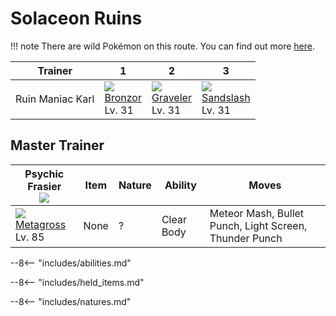 # Solaceon Ruins

!!! note
    There are wild Pokémon on this route. You can find out more [here](../../wild_pokemon/solaceon_ruins/).

Trainer          | 1                               | 2                                | 3
---              | ---                             | ---                              | ---
Ruin Maniac Karl | ![][436]<br>[Bronzor]<br>Lv. 31 | ![][075]<br>[Graveler]<br>Lv. 31 | ![][028]<br>[Sandslash]<br>Lv. 31


## Master Trainer

Psychic Frasier<br>![][psychic_m] | Item | Nature | Ability    | Moves
---                               | ---  | ---    | ---        | ---
![][376]<br>[Metagross]<br>Lv. 85 | None | ?      | Clear Body | Meteor Mash, Bullet Punch, Light Screen, Thunder Punch

--8<-- "includes/abilities.md"

--8<-- "includes/held_items.md"

--8<-- "includes/natures.md"

[Sandslash]: ../../pokemon_changes/028/
[Graveler]: ../../pokemon_changes/075/
[Metagross]: ../../pokemon_changes/376/
[Bronzor]: ../../pokemon_changes/436/
[028]: ../img/pokemon/028.png
[075]: ../img/pokemon/075.png
[376]: ../img/pokemon/376.png
[436]: ../img/pokemon/436.png
[psychic_m]: ../img/trainer/psychic_m.png
